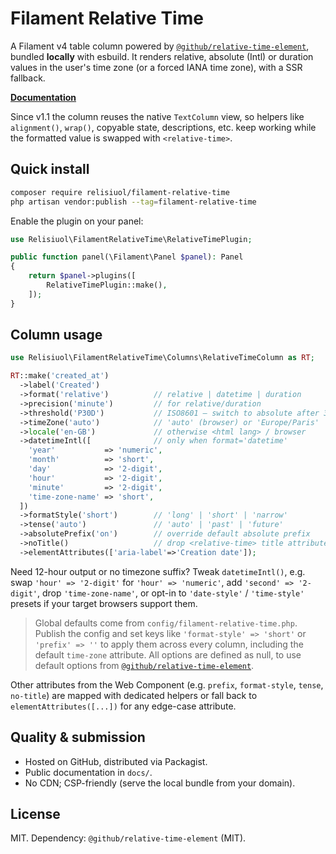 # Filament Relative Time

A Filament v4 table column powered by [`@github/relative-time-element`](https://github.com/github/relative-time-element),
bundled **locally** with esbuild. It renders relative, absolute (Intl)
or duration values in the user's time zone (or a forced IANA time zone), with a
SSR fallback.

**[Documentation](https://github.com/relisiuol/filament-relative-time/tree/v1.0.0/docs/index.md)**

Since v1.1 the column reuses the native `TextColumn` view, so helpers like
`alignment()`, `wrap()`, copyable state, descriptions, etc. keep working while
the formatted value is swapped with `<relative-time>`.

## Quick install

```bash
composer require relisiuol/filament-relative-time
php artisan vendor:publish --tag=filament-relative-time
```

Enable the plugin on your panel:

```php
use Relisiuol\FilamentRelativeTime\RelativeTimePlugin;

public function panel(\Filament\Panel $panel): Panel
{
    return $panel->plugins([
        RelativeTimePlugin::make(),
    ]);
}
```

## Column usage

```php
use Relisiuol\FilamentRelativeTime\Columns\RelativeTimeColumn as RT;

RT::make('created_at')
  ->label('Created')
  ->format('relative')          // relative | datetime | duration
  ->precision('minute')         // for relative/duration
  ->threshold('P30D')           // ISO8601 – switch to absolute after 30 days
  ->timeZone('auto')            // 'auto' (browser) or 'Europe/Paris'
  ->locale('en-GB')             // otherwise <html lang> / browser
  ->datetimeIntl([              // only when format='datetime'
    'year'           => 'numeric',
    'month'          => 'short',
    'day'            => '2-digit',
    'hour'           => '2-digit',
    'minute'         => '2-digit',
    'time-zone-name' => 'short',
  ])
  ->formatStyle('short')        // 'long' | 'short' | 'narrow'
  ->tense('auto')               // 'auto' | 'past' | 'future'
  ->absolutePrefix('on')        // override default absolute prefix
  ->noTitle()                   // drop <relative-time> title attribute
  ->elementAttributes(['aria-label'=>'Creation date']);
```

Need 12-hour output or no timezone suffix? Tweak `datetimeIntl()`, e.g. swap
`'hour' => '2-digit'` for `'hour' => 'numeric'`, add `'second' => '2-digit'`,
drop `'time-zone-name'`, or opt-in to `'date-style'` / `'time-style'` presets
if your target browsers support them.

> Global defaults come from `config/filament-relative-time.php`. Publish the
> config and set keys like `'format-style' => 'short'` or `'prefix' => ''` to
> apply them across every column, including the default `time-zone` attribute.
> All options are defined as null, to use default options from
> [`@github/relative-time-element`](https://github.com/github/relative-time-element).

Other attributes from the Web Component (e.g. `prefix`, `format-style`,
`tense`, `no-title`) are mapped with dedicated helpers or fall back to
`elementAttributes([...])` for any edge-case attribute.

## Quality & submission

- Hosted on GitHub, distributed via Packagist.
- Public documentation in `docs/`.
- No CDN; CSP-friendly (serve the local bundle from your domain).

## License

MIT. Dependency: `@github/relative-time-element` (MIT).
